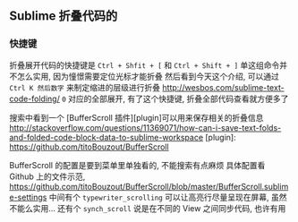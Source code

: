 
Sublime 折叠代码的
------

### 快捷键

折叠展开代码的快捷键是 `Ctrl + Shfit + [` 和  `Ctrl + Shift + ]`
单这组命令并不怎么实用, 因为憧憬需要定位光标才能折叠
然后看到今天这个介绍, 可以通过 `Ctrl K 然后数字` 来制定缩进的层级进行折叠
http://wesbos.com/sublime-text-code-folding/
`0` 对应的全部展开, 有了这个快捷键, 折叠全部代码查看就方便多了

搜索中看到一个 [BufferScroll 插件][plugin]可以用来保存相关的折叠信息
http://stackoverflow.com/questions/11369071/how-can-i-save-text-folds-and-folded-code-block-data-to-sublime-workspace
[plugin]: https://github.com/titoBouzout/BufferScroll

BufferScroll 的配置是要到菜单里单独看的, 不能搜索有点麻烦
具体配置看 Github 上的文件示范,
https://github.com/titoBouzout/BufferScroll/blob/master/BufferScroll.sublime-settings
中间有个 `typewriter_scrolling` 可以让高亮行尽量呈现在屏幕, 虽然不能么实用...
还有个 `synch_scroll` 说是在不同的 View 之间同步代码, 也许有用
